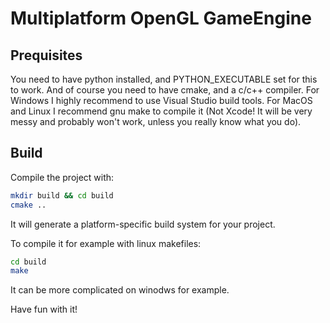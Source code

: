 # Multiplatform OpenGL GameEngine

## Prequisites

You need to have python installed, and PYTHON_EXECUTABLE set for this to work.
And of course you need to have cmake, and a c/c++ compiler. For Windows I highly recommend to use Visual Studio build tools. For MacOS and Linux I recommend gnu make to compile it (Not Xcode! It will be very messy and probably won't work, unless you really know what you do).

## Build

Compile the project with:

```bash
mkdir build && cd build
cmake ..
```

It will generate a platform-specific build system for your project.

To compile it for example with linux makefiles:

```bash
cd build
make
```

It can be more complicated on winodws for example.

Have fun with it!
